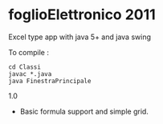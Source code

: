 # foglioElettronico 2011

Excel type app with java 5+ and java swing

To compile :
```
cd Classi
javac *.java
java FinestraPrincipale
```

1.0
 - Basic formula support and simple grid.
